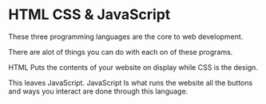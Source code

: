 # HTML CSS & JavaScript
<p>These three programming languages are the core to web development.</p>
<p>There are alot of things you can do with each on of these programs.</p>
<p>HTML Puts the contents of your website on display while CSS is the design.</p>
<p>This leaves JavaScript. JavaScript Is what runs the website all the buttons and ways you interact are done through this language.</p>